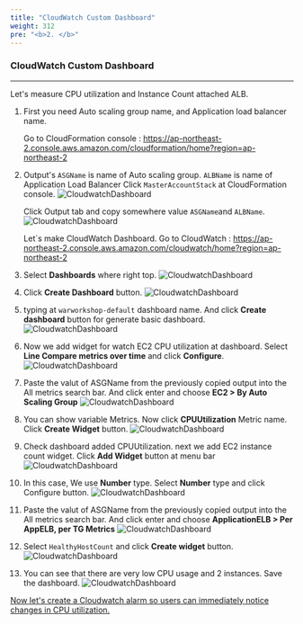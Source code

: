 ```yaml
---
title: "CloudWatch Custom Dashboard"
weight: 312
pre: "<b>2. </b>"
---
```


### CloudWatch Custom Dashboard
---
 
Let's measure CPU utilization and Instance Count attached ALB.

1. First you need Auto scaling group name, and Application load balancer name.  

    Go to CloudFormation console : https://ap-northeast-2.console.aws.amazon.com/cloudformation/home?region=ap-northeast-2

1. Output's `ASGName` is name of Auto scaling group. `ALBName` is name of Application Load Balancer 
    Click `MasterAccountStack` at CloudFormation console. 
    ![CloudwatchDashboard](/images/war/cloudwatch-stack.png#medium)

    Click Output tab and copy somewhere value `ASGName`and `ALBName`.
    ![CloudwatchDashboard](/images/war/cloudwatch-stack-output.png#medium)

    Let`s make CloudWatch Dashboard.
    Go to CloudWatch : https://ap-northeast-2.console.aws.amazon.com/cloudwatch/home?region=ap-northeast-2

1. Select **Dashboards** where right top.
    ![CloudwatchDashboard](/images/war/cloudwatch-dashboard.png#medium)

1. Click **Create Dashboard** button. 
    ![CloudwatchDashboard](/images/war/cloudwatch-createdashboard.png#medium)
 
1. typing at `warworkshop-default` dashboard name. And click **Create dashboard** button for generate basic dashboard.
    ![CloudwatchDashboard](/images/war/cloudwatch-create-fin.png#medium)

1. Now we add widget for watch EC2 CPU utilization at dashboard. Select **Line Compare metrics over time** and click **Configure**.
    ![CloudwatchDashboard](/images/war/cloudwatch-detail.png#medium)

1. Paste the valut of ASGName from the previously copied output into the All metrics search bar. And click enter and choose **EC2 > By Auto Scaling Group**
    ![CloudwatchDashboard](/images/war/cloudwatch-metric.png#medium)

1. You can show variable Metrics. Now click **CPUUtilization** Metric name. Click **Create Widget** button. 
    ![CloudwatchDashboard](/images/war/cloudwatch-metric-cpuutilization.png#medium)

1. Check dashboard added CPUUtilization. next we add EC2 instance count widget. Click **Add Widget** button at menu bar
    ![CloudwatchDashboard](/images/war/cloudwatch-metric-widget.png#medium)

1. In this case, We use **Number** type. Select **Number** type and click Configure button.
    ![CloudwatchDashboard](/images/war/cloudwatch-metric-widget-select.png#medium)

1. Paste the valut of ASGName from the previously copied output into the All metrics search bar. And click enter and choose **ApplicationELB > Per AppELB, per TG Metrics**
    ![CloudwatchDashboard](/images/war/cloudwatch-widget-alb.png#medium)

1. Select `HealthyHostCount` and click **Create widget** button.
    ![CloudwatchDashboard](/images/war/cloudwatch-widget-healthy.png#medium)

1. You can see that there are very low CPU usage and 2 instances. Save the dashboard.
    ![CloudwatchDashboard](/images/war/cloudwatch-widget-fin.png#medium)


[Now let's create a Cloudwatch alarm so users can immediately notice changes in CPU utilization.](/performanceefficiency/cloudwatcheventemail)
 

